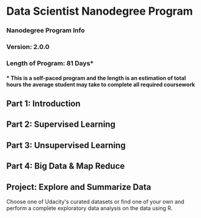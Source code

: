 # Data Scientist Nanodegree Program

### Nanodegree Program Info
### Version: 2.0.0
### Length of Program: 81 Days*
#### * This is a self-paced program and the length is an estimation of total hours the average student may take to complete all required coursework

## Part 1: Introduction
## Part 2: Supervised Learning
## Part 3: Unsupervised Learning
## Part 4: Big Data & Map Reduce
## Project: Explore and Summarize Data
Choose one of Udacity's curated datasets or find one of your own and perform a complete exploratory data
analysis on the data using R.
